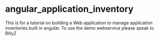 # angular_application_inventory
This is for a tutorial on building a Web application to manage application inventories built in angular.  To use the demo webservice please speak to BillyZ
